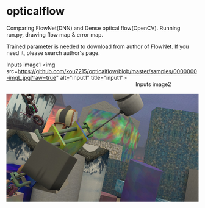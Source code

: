 # opticalflow
Comparing FlowNet(DNN) and Dense optical flow(OpenCV).
Running run.py, drawing flow map & error map.

Trained parameter is needed to download from author of FlowNet.
If you need it, please search author's page.

Inputs image1
<img src=https://github.com/kou7215/opticalflow/blob/master/samples/0000000-imgL.jpg?raw=true" alt="input1" title="input1">
                                                                                                                                     Inputs image2
                                                                                                                                     <img src="https://github.com/kou7215/opticalflow/blob/master/samples/0000000-imgR.jpg?raw=true" alt="input2" title="input2">
                                                                                                                                     
